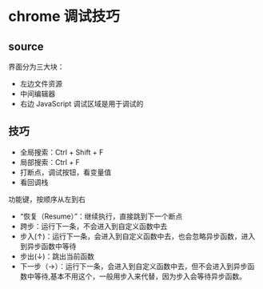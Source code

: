 # chrome 调试技巧

## source

界面分为三大块：

- 左边文件资源
- 中间编辑器
- 右边 JavaScript 调试区域是用于调试的

## 技巧

- 全局搜索：Ctrl + Shift + F
- 局部搜索：Ctrl + F
- 打断点，调试按钮，看变量值
- 看回调栈

功能键，按顺序从左到右

- “恢复（Resume）”：继续执行，直接跳到下一个断点
- 跨步：运行下一条，不会进入到自定义函数中去
- 步入(↑)：运行下一条，会进入到自定义函数中去，也会忽略异步函数，进入到异步函数中等待
- 步出(↓)：跳出当前函数
- 下一步（→）：运行下一条，会进入到自定义函数中去，但不会进入到异步函数中等待,基本不用这个，一般用步入来代替，因为步入会等待异步函数。
